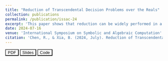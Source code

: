 ```yaml
---
title: "Reduction of Transcendental Decision Problems over the Reals"
collection: publications
permalink: /publication/issac-24
excerpt: 'This paper shows that reduction can be widely performed in a class of problems called "Trigonometric Extension".'
date: 2024-07-16
venue: 'International Symposium on Symbolic and Algebraic Computation'
citation: 'Chen, R., & Xia, B. (2024, July). Reduction of Transcendental Decision Problems over the Reals. In Proceedings of the 2024 International Symposium on Symbolic and Algebraic Computation (Accepted).'
---
```


<a href="https://dl.acm.org/doi/10.1145/3666000.3669675" target="_blank"><button style="background-color: white; color: black;">PDF</button></a>&nbsp;<a href="../assets/issac24-slides.pdf" target="_blank"><button style="background-color: white; color: black;">Slides</button></a>&nbsp;<a href="https://github.com/xiaxueqaq/TranscendentalProblems" target="_blank"><button style="background-color: white; color: black;">Code</button></a> 

